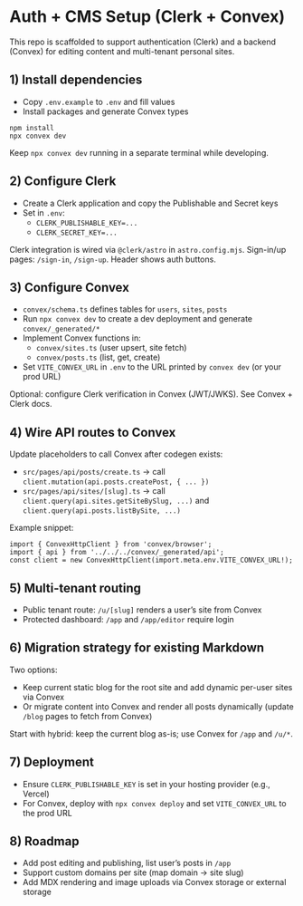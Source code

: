 # Auth + CMS Setup (Clerk + Convex)

This repo is scaffolded to support authentication (Clerk) and a backend (Convex) for editing content and multi-tenant personal sites.

## 1) Install dependencies

- Copy `.env.example` to `.env` and fill values
- Install packages and generate Convex types

```
npm install
npx convex dev
```

Keep `npx convex dev` running in a separate terminal while developing.

## 2) Configure Clerk

- Create a Clerk application and copy the Publishable and Secret keys
- Set in `.env`:
  - `CLERK_PUBLISHABLE_KEY=...`
  - `CLERK_SECRET_KEY=...`

Clerk integration is wired via `@clerk/astro` in `astro.config.mjs`. Sign-in/up pages: `/sign-in`, `/sign-up`. Header shows auth buttons.

## 3) Configure Convex

- `convex/schema.ts` defines tables for `users`, `sites`, `posts`
- Run `npx convex dev` to create a dev deployment and generate `convex/_generated/*`
- Implement Convex functions in:
  - `convex/sites.ts` (user upsert, site fetch)
  - `convex/posts.ts` (list, get, create)
- Set `VITE_CONVEX_URL` in `.env` to the URL printed by `convex dev` (or your prod URL)

Optional: configure Clerk verification in Convex (JWT/JWKS). See Convex + Clerk docs.

## 4) Wire API routes to Convex

Update placeholders to call Convex after codegen exists:

- `src/pages/api/posts/create.ts` → call `client.mutation(api.posts.createPost, { ... })`
- `src/pages/api/sites/[slug].ts` → call `client.query(api.sites.getSiteBySlug, ...)` and `client.query(api.posts.listBySite, ...)`

Example snippet:

```
import { ConvexHttpClient } from 'convex/browser';
import { api } from '../../../convex/_generated/api';
const client = new ConvexHttpClient(import.meta.env.VITE_CONVEX_URL!);
```

## 5) Multi-tenant routing

- Public tenant route: `/u/[slug]` renders a user’s site from Convex
- Protected dashboard: `/app` and `/app/editor` require login

## 6) Migration strategy for existing Markdown

Two options:
- Keep current static blog for the root site and add dynamic per-user sites via Convex
- Or migrate content into Convex and render all posts dynamically (update `/blog` pages to fetch from Convex)

Start with hybrid: keep the current blog as-is; use Convex for `/app` and `/u/*`.

## 7) Deployment

- Ensure `CLERK_PUBLISHABLE_KEY` is set in your hosting provider (e.g., Vercel)
- For Convex, deploy with `npx convex deploy` and set `VITE_CONVEX_URL` to the prod URL

## 8) Roadmap

- Add post editing and publishing, list user’s posts in `/app`
- Support custom domains per site (map domain → site slug)
- Add MDX rendering and image uploads via Convex storage or external storage

